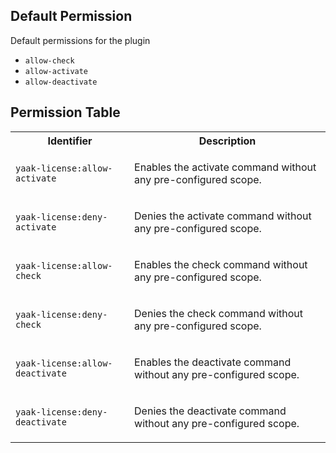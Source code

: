 ## Default Permission

Default permissions for the plugin

- `allow-check`
- `allow-activate`
- `allow-deactivate`

## Permission Table

<table>
<tr>
<th>Identifier</th>
<th>Description</th>
</tr>


<tr>
<td>

`yaak-license:allow-activate`

</td>
<td>

Enables the activate command without any pre-configured scope.

</td>
</tr>

<tr>
<td>

`yaak-license:deny-activate`

</td>
<td>

Denies the activate command without any pre-configured scope.

</td>
</tr>

<tr>
<td>

`yaak-license:allow-check`

</td>
<td>

Enables the check command without any pre-configured scope.

</td>
</tr>

<tr>
<td>

`yaak-license:deny-check`

</td>
<td>

Denies the check command without any pre-configured scope.

</td>
</tr>

<tr>
<td>

`yaak-license:allow-deactivate`

</td>
<td>

Enables the deactivate command without any pre-configured scope.

</td>
</tr>

<tr>
<td>

`yaak-license:deny-deactivate`

</td>
<td>

Denies the deactivate command without any pre-configured scope.

</td>
</tr>
</table>
